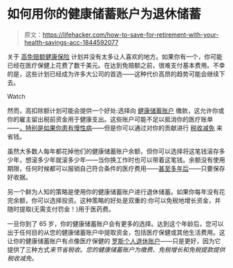 # 如何用你的健康储蓄账户为退休储蓄

> 原文：<https://lifehacker.com/how-to-save-for-retirement-with-your-health-savings-acc-1844592077>

关于 [高免赔额健康保险](https://vitals.lifehacker.com/how-to-survive-a-high-deductible-health-insurance-plan-1792436777) 计划并没有太多让人喜欢的地方。如果你有一个，你可能已经在医疗保健上花费了数千美元。在达到免赔额之前，很难支付基本费用。不幸的是，这些计划已经成为许多大公司的首选——这种代价高昂的趋势可能会继续下去。

Watch

然而，高扣除额计划可能会提供一个好处:选择向 [健康储蓄账户](https://twocents.lifehacker.com/how-to-make-the-most-of-your-health-savings-account-rig-1844449242) 缴款，这允许你或你的雇主留出税前资金用于健康支出。这些账户可能不足以抵消你的医疗账单——[，特别是如果你患有慢性病](https://www.healthaffairs.org/do/10.1377/hblog20190416.47741/full/)——但是你可以通过对你的贡献进行 [税收减免](https://www.irs.gov/publications/p969#en_US_2019_publink1000204023) 来省钱。

虽然大多数人每年都花掉他们的健康储蓄账户余额，但你可以选择将这笔钱滚存多少年，想滚多少年就滚多少年——当你换工作时也可以带着这笔钱。余额没有使用期限，任何时候都可以报销自己符合条件的医疗费用——[甚至多年后](https://twocents.lifehacker.com/get-reimbursed-for-years-old-medical-expenses-with-your-1831987889)——只要保存好收据。

另一个鲜为人知的策略是使用你的健康储蓄账户进行退休储蓄。如果你每年没有花完余额，你可以选择投资。这种策略的好处是双重的:你可以免税地增长资金，并随时提取(无需支付罚金！)用于医药费。

一旦你到了 65 岁，你的健康储蓄账户会有更多的选择。达到这个年龄后，您可以出于任何目的从您的健康储蓄账户中提取资金，包括医疗保健或其他生活费用。这让你的健康储蓄账户有点像医疗保健的 [罗斯个人退休账户](https://twocents.lifehacker.com/why-you-need-a-roth-ira-1823805955?_ga=2.217974742.1100930741.1595250599-845207273.1593703971)——只是更好，因为它提供了三种方式*来节省税收。您的健康储蓄账户为缴费、免税增长和免税提款提供税收减免。*